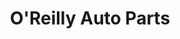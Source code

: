 ---
title: "O'Reilly Auto Parts"
url: /sacramento/oreilly-auto-parts-florin-road/
shop: Autoteile
---